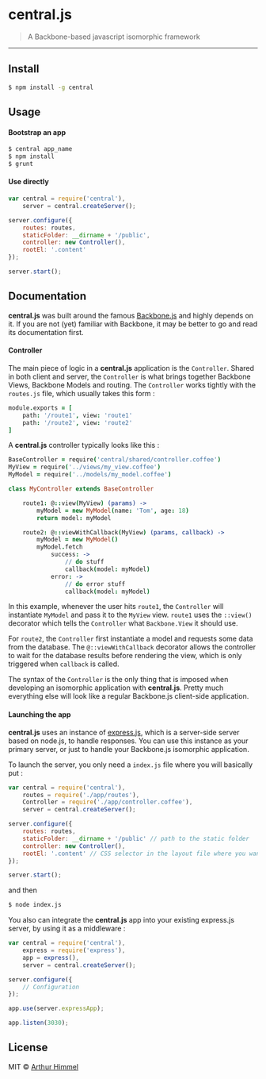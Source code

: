 # central.js

> A Backbone-based javascript isomorphic framework

---
## Install

```sh
$ npm install -g central
```

## Usage
#### Bootstrap an app

```sh
$ central app_name
$ npm install
$ grunt
```
#### Use directly
```js
var central = require('central'),
    server = central.createServer();

server.configure({
    routes: routes,
    staticFolder: __dirname + '/public',
    controller: new Controller(),
    rootEl: '.content'
});

server.start();

```

## Documentation

__central.js__ was built around the famous [Backbone.js](http://backbonejs.org/) and highly depends on it. If you are not (yet) familiar with Backbone, it may be better to go and read its documentation first.

#### Controller
The main piece of logic in a __central.js__ application is the `Controller`.
Shared in both client and server, the `Controller` is what brings together Backbone Views, Backbone Models and routing.
The `Controller` works tightly with the `routes.js` file, which usually takes this form :

```coffee
module.exports = [
    path: '/route1', view: 'route1'
    path: '/route2', view: 'route2'
]
```

A __central.js__ controller typically looks like this :

```coffee
BaseController = require('central/shared/controller.coffee')
MyView = require('../views/my_view.coffee')
MyModel = require('../models/my_model.coffee')

class MyController extends BaseController

    route1: @::view(MyView) (params) ->
        myModel = new MyModel(name: 'Tom', age: 18)
        return model: myModel

    route2: @::viewWithCallback(MyView) (params, callback) ->
        myModel = new MyModel()
        myModel.fetch
            success: ->
                // do stuff
                callback(model: myModel)
            error: ->
                // do error stuff
                callback(model: myModel)
```

In this example, whenever the user hits `route1`, the `Controller` will instantiate `MyModel` and pass it to the `MyView` view.
`route1` uses the `::view()` decorator which tells the `Controller` what `Backbone.View` it should use.

For `route2`, the `Controller` first instantiate a model and requests some data from the database. The `@::viewWithCallback` decorator allows the controller to wait for the database results before rendering the view, which is only triggered when `callback` is called.

The syntax of the `Controller` is the only thing that is imposed when developing an isomorphic application with __central.js__. Pretty much everything else will look like a regular Backbone.js client-side application.

#### Launching the app
__central.js__ uses an instance of [express.js](expressjs.com), which is a server-side server based on node.js, to handle responses. You can use this instance as your primary server, or just to handle your Backbone.js isomorphic application.

To launch the server, you only need a `index.js` file where you will basically put :

```js
var central = require('central'),
    routes = require('./app/routes'),
    Controller = require('./app/controller.coffee'),
    server = central.createServer();

server.configure({
    routes: routes,
    staticFolder: __dirname + '/public' // path to the static folder
    controller: new Controller(),
    rootEl: '.content' // CSS selector in the layout file where you want to render your views
});

server.start();

```

and then

```sh
$ node index.js
```

You also can integrate the __central.js__ app into your existing express.js server, by using it as a middleware :

```js
var central = require('central'),
    express = require('express'),
    app = express(),
    server = central.createServer();

server.configure({
    // Configuration
});

app.use(server.expressApp);

app.listen(3030);
```


## License

MIT © [Arthur Himmel](http://arthurhimmel.com)
